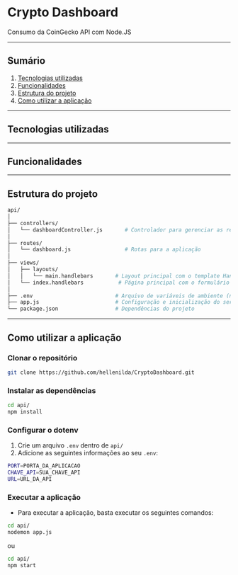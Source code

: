# Crypto Dashboard
Consumo da CoinGecko API com Node.JS

---

## Sumário
1. [Tecnologias utilizadas](#tecnologias-utilizadas)
2. [Funcionalidades](#funcionalidades)
3. [Estrutura do projeto](#estrutura-do-projeto)
4. [Como utilizar a aplicação](#como-utilizar-a-aplicação)

---

## Tecnologias utilizadas

---

## Funcionalidades

---

## Estrutura do projeto
```bash
api/
│
├── controllers/
│   └── dashboardController.js       # Controlador para gerenciar as requisições da API
│
├── routes/
│   └── dashboard.js                 # Rotas para a aplicação
│
├── views/
│   ├── layouts/
│   │   └── main.handlebars       # Layout principal com o template Handlebars
│   └── index.handlebars           # Página principal com o formulário de pesquisa
│
├── .env                          # Arquivo de variáveis de ambiente (não incluído no repositório)
├── app.js                        # Configuração e inicialização do servidor
└── package.json                  # Dependências do projeto
```

---

## Como utilizar a aplicação

### Clonar o repositório
```bash
git clone https://github.com/hellenilda/CryptoDashboard.git
```

### Instalar as dependências
```bash
cd api/
npm install
```

### Configurar o dotenv
1. Crie um arquivo `.env` dentro de `api/`
2. Adicione as seguintes informações ao seu `.env`:
```bash
PORT=PORTA_DA_APLICACAO
CHAVE_API=SUA_CHAVE_API
URL=URL_DA_API
```

### Executar a aplicação
- Para executar a aplicação, basta executar os seguintes comandos:
```bash
cd api/
nodemon app.js
```

ou

```bash
cd api/
npm start
```